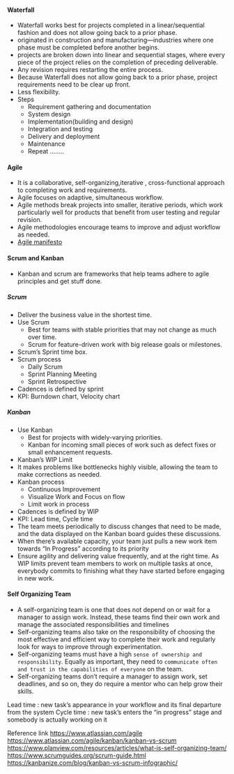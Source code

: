 #### Waterfall
* Waterfall works best for projects completed in a linear/sequential fashion and does not allow going back to a prior phase.
* originated in construction and manufacturing—industries where one phase must be completed before another begins.
* projects are broken down into linear and sequential stages, where every piece of the project relies on the completion of preceding deliverable.
* Any revision requires restarting the entire process.
* Because Waterfall does not allow going back to a prior phase, project requirements need to be clear up front.
* Less flexibility.
* Steps
  - Requirement gathering and documentation
  - System design
  - Implementation(building and design)
  - Integration and testing
  - Delivery and deployment
  - Maintenance
  - Repeat ........

#### Agile
* It is a collaborative, self-organizing,iterative , cross-functional approach to completing work and requirements.
* Agile focuses on adaptive, simultaneous workflow.
* Agile methods break projects into smaller, iterative periods, which work particularly well for products that benefit from user testing and regular revision.
* Agile methodologies encourage teams to improve and adjust workflow as needed.
* [Agile manifesto](http://agilemanifesto.org/principles.html)

#### Scrum and Kanban
* Kanban and scrum are frameworks that help teams adhere to agile principles and get stuff done.

##### Scrum
* Deliver the business value in the shortest time.
* Use Scrum
  * Best for teams with stable priorities that may not change as much over time.
  * Scrum for feature-driven work with big release goals or milestones.
* Scrum’s Sprint time box.
* Scrum process
  * Daily Scrum
  * Sprint Planning Meeting
  * Sprint Retrospective
* Cadences is defined by sprint
* KPI: Burndown chart, Velocity chart
  
##### Kanban
* Use Kanban
   * Best for projects with widely-varying priorities.
   * Kanban for incoming small pieces of work such as defect fixes or small enhancement requests.
* Kanban’s WIP Limit
* It makes problems like bottlenecks highly visible, allowing the team to make corrections as needed.
* Kanban process
  * Continuous Improvement
  * Visualize Work and Focus on flow
  * Limit work in process
* Cadences is defined by WIP
* KPI: Lead time, Cycle time
* The team meets periodically to discuss changes that need to be made, and the data displayed on the Kanban board guides these discussions.
* When there’s available capacity, your team just pulls a new work item towards “In Progress” according to its priority
* Ensure agility and delivering value frequently, and at the right time. As WIP limits prevent team members to work on multiple tasks at once, everybody commits to finishing what they have started before engaging in new work.

#### Self Organizing Team
* A self-organizing team is one that does not depend on or wait for a manager to assign work. Instead, these teams find their own work and manage the associated responsibilities and timelines
* Self-organizing teams also take on the responsibility of choosing the most effective and efficient way to complete their work and regularly look for ways to improve through experimentation.
* Self-organizing teams must have a high `sense of ownership and responsibility`. Equally as important, they need to `communicate often and trust in the capabilities of everyone` on the team.
* Self-organizing teams don’t require a manager to assign work, set deadlines, and so on, they do require a mentor who can help grow their skills.

Lead time : new task’s appearance in your workflow and its final departure from the system
Cycle time : new task’s enters the “in progress” stage and somebody is actually working on it


Reference link
https://www.atlassian.com/agile
https://www.atlassian.com/agile/kanban/kanban-vs-scrum
https://www.planview.com/resources/articles/what-is-self-organizing-team/
https://www.scrumguides.org/scrum-guide.html
https://kanbanize.com/blog/kanban-vs-scrum-infographic/






